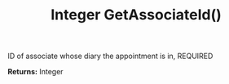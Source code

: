 ﻿---
uid: crmscript_ref_NSAppointment_GetAssociateId
title: Integer GetAssociateId()
intellisense: NSAppointment.GetAssociateId
keywords: NSAppointment, GetAssociateId
so.topic: reference
---

ID of associate whose diary the appointment is in, REQUIRED

**Returns:** Integer


